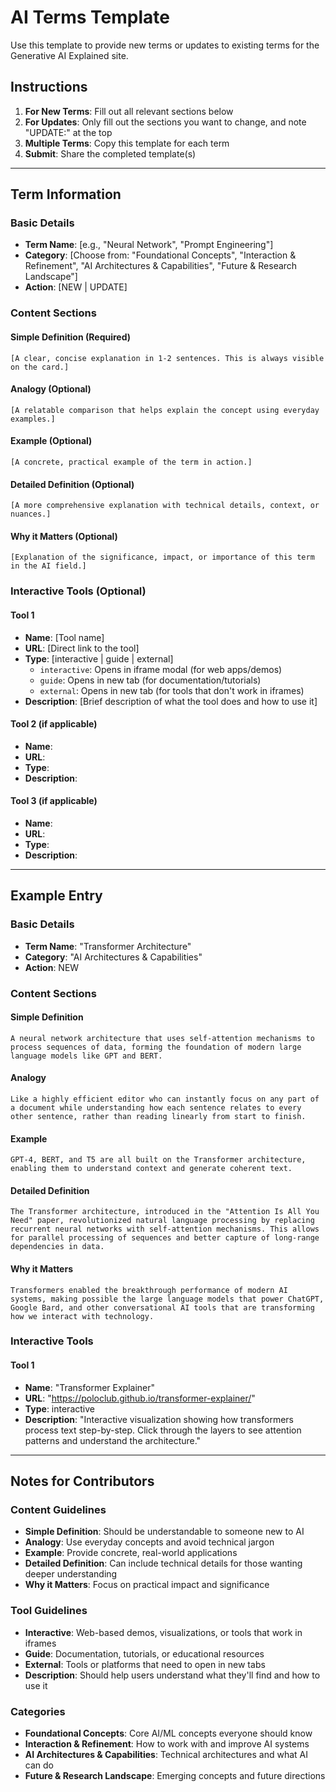 # AI Terms Template

Use this template to provide new terms or updates to existing terms for the Generative AI Explained site.

## Instructions

1. **For New Terms**: Fill out all relevant sections below
2. **For Updates**: Only fill out the sections you want to change, and note "UPDATE:" at the top
3. **Multiple Terms**: Copy this template for each term
4. **Submit**: Share the completed template(s)

---

## Term Information

### Basic Details
- **Term Name**: [e.g., "Neural Network", "Prompt Engineering"]
- **Category**: [Choose from: "Foundational Concepts", "Interaction & Refinement", "AI Architectures & Capabilities", "Future & Research Landscape"]
- **Action**: [NEW | UPDATE]

### Content Sections

#### Simple Definition (Required)
```
[A clear, concise explanation in 1-2 sentences. This is always visible on the card.]
```

#### Analogy (Optional)
```
[A relatable comparison that helps explain the concept using everyday examples.]
```

#### Example (Optional)
```
[A concrete, practical example of the term in action.]
```

#### Detailed Definition (Optional)
```
[A more comprehensive explanation with technical details, context, or nuances.]
```

#### Why it Matters (Optional)
```
[Explanation of the significance, impact, or importance of this term in the AI field.]
```

### Interactive Tools (Optional)

#### Tool 1
- **Name**: [Tool name]
- **URL**: [Direct link to the tool]
- **Type**: [interactive | guide | external]
  - `interactive`: Opens in iframe modal (for web apps/demos)
  - `guide`: Opens in new tab (for documentation/tutorials)
  - `external`: Opens in new tab (for tools that don't work in iframes)
- **Description**: [Brief description of what the tool does and how to use it]

#### Tool 2 (if applicable)
- **Name**: 
- **URL**: 
- **Type**: 
- **Description**: 

#### Tool 3 (if applicable)
- **Name**: 
- **URL**: 
- **Type**: 
- **Description**: 

---

## Example Entry

### Basic Details
- **Term Name**: "Transformer Architecture"
- **Category**: "AI Architectures & Capabilities"
- **Action**: NEW

### Content Sections

#### Simple Definition
```
A neural network architecture that uses self-attention mechanisms to process sequences of data, forming the foundation of modern large language models like GPT and BERT.
```

#### Analogy
```
Like a highly efficient editor who can instantly focus on any part of a document while understanding how each sentence relates to every other sentence, rather than reading linearly from start to finish.
```

#### Example
```
GPT-4, BERT, and T5 are all built on the Transformer architecture, enabling them to understand context and generate coherent text.
```

#### Detailed Definition
```
The Transformer architecture, introduced in the "Attention Is All You Need" paper, revolutionized natural language processing by replacing recurrent neural networks with self-attention mechanisms. This allows for parallel processing of sequences and better capture of long-range dependencies in data.
```

#### Why it Matters
```
Transformers enabled the breakthrough performance of modern AI systems, making possible the large language models that power ChatGPT, Google Bard, and other conversational AI tools that are transforming how we interact with technology.
```

### Interactive Tools

#### Tool 1
- **Name**: "Transformer Explainer"
- **URL**: "https://poloclub.github.io/transformer-explainer/"
- **Type**: interactive
- **Description**: "Interactive visualization showing how transformers process text step-by-step. Click through the layers to see attention patterns and understand the architecture."

---

## Notes for Contributors

### Content Guidelines
- **Simple Definition**: Should be understandable to someone new to AI
- **Analogy**: Use everyday concepts and avoid technical jargon
- **Example**: Provide concrete, real-world applications
- **Detailed Definition**: Can include technical details for those wanting deeper understanding
- **Why it Matters**: Focus on practical impact and significance

### Tool Guidelines
- **Interactive**: Web-based demos, visualizations, or tools that work in iframes
- **Guide**: Documentation, tutorials, or educational resources
- **External**: Tools or platforms that need to open in new tabs
- **Description**: Should help users understand what they'll find and how to use it

### Categories
- **Foundational Concepts**: Core AI/ML concepts everyone should know
- **Interaction & Refinement**: How to work with and improve AI systems
- **AI Architectures & Capabilities**: Technical architectures and what AI can do
- **Future & Research Landscape**: Emerging concepts and future directions 